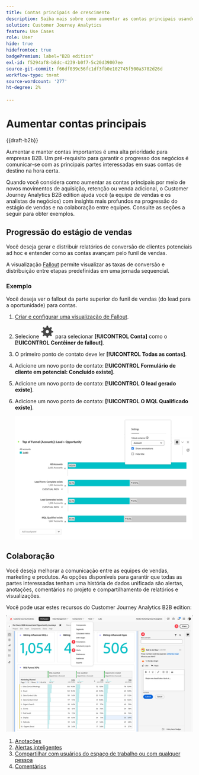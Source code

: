 ```yaml
---
title: Contas principais de crescimento
description: Saiba mais sobre como aumentar as contas principais usando o Customer Journey Analytics B2B edition.
solution: Customer Journey Analytics
feature: Use Cases
role: User
hide: true
hidefromtoc: true
badgePremium: label="B2B edition"
exl-id: f5294af8-b8dc-4239-b0f7-5c20d39007ee
source-git-commit: f66df039c56fc1df3fb0e102745f500a3782d26d
workflow-type: tm+mt
source-wordcount: '277'
ht-degree: 2%

---
```


# Aumentar contas principais

{{draft-b2b}}

Aumentar e manter contas importantes é uma alta prioridade para empresas B2B. Um pré-requisito para garantir o progresso dos negócios é comunicar-se com as principais partes interessadas em suas contas de destino na hora certa.

Quando você considera como aumentar as contas principais por meio de novos movimentos de aquisição, retenção ou venda adicional, o Customer Journey Analytics B2B edition ajuda você (a equipe de vendas e os analistas de negócios) com insights mais profundos na progressão do estágio de vendas e na colaboração entre equipes. Consulte as seções a seguir para obter exemplos.

## Progressão do estágio de vendas

Você deseja gerar e distribuir relatórios de conversão de clientes potenciais ad hoc e entender como as contas avançam pelo funil de vendas.

A visualização [Fallout](/help/analysis-workspace/visualizations/fallout/fallout-flow.md) permite visualizar as taxas de conversão e distribuição entre etapas predefinidas em uma jornada sequencial.

### Exemplo

Você deseja ver o fallout da parte superior do funil de vendas (do lead para a oportunidade) para contas.

1. [Criar e configurar uma visualização de Fallout](/help/analysis-workspace/visualizations/fallout/configuring-fallout.md).
1. Selecione ![Configuração](/help/assets/icons/Setting.svg) para selecionar **[!UICONTROL Conta]** como o **[!UICONTROL Contêiner de fallout]**.
1. O primeiro ponto de contato deve ler **[!UICONTROL Todas as contas]**.
1. Adicione um novo ponto de contato: **[!UICONTROL Formulário de cliente em potencial: Concluído existe]**.
1. Adicione um novo ponto de contato: **[!UICONTROL O lead gerado existe]**.
1. Adicione um novo ponto de contato: **[!UICONTROL O MQL Qualificado existe]**.

   ![B2B - crescer contas principais - progressão do estágio de vendas - fallout](assets/b2b-uc-grow-key-accounts-fallout.png)


## Colaboração

Você deseja melhorar a comunicação entre as equipes de vendas, marketing e produtos. As opções disponíveis para garantir que todas as partes interessadas tenham uma história de dados unificada são alertas, anotações, comentários no projeto e compartilhamento de relatórios e visualizações.

Você pode usar estes recursos do Customer Journey Analytics B2B edition:

![Caso de uso B2B - aumentar contas principais - colaboração - compartilhar](assets/b2b-uc-grow-key-accounts-share.png)

1. [Anotações](/help/components/annotations/overview.md)
1. [Alertas inteligentes](/help/components/c-intelligent-alerts/intelligent-alerts.md)
1. [Compartilhar com usuários do espaço de trabalho ou com qualquer pessoa](/help/analysis-workspace/curate-share/share-projects.md)
1. [Comentários](/help/analysis-workspace/build-workspace-project/comment-projects.md)
